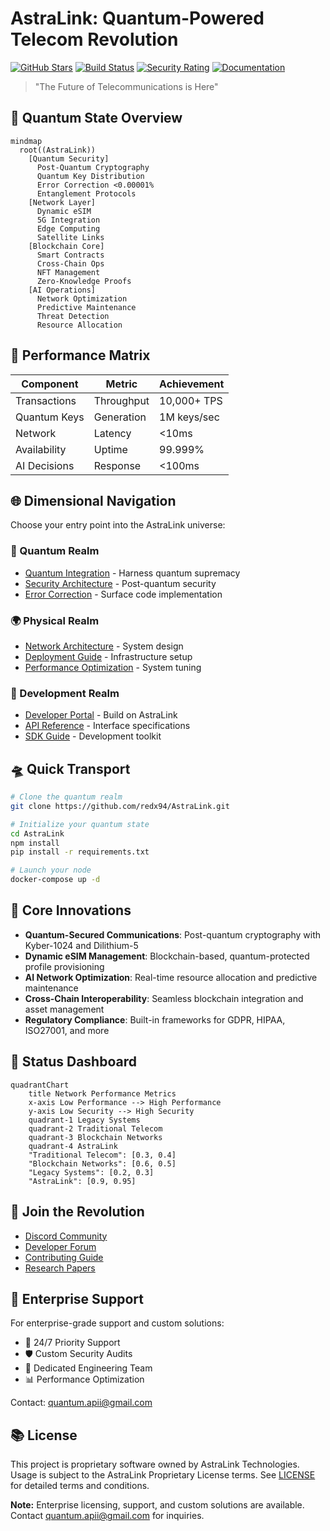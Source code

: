 # AstraLink: Quantum-Powered Telecom Revolution

[![GitHub Stars](https://img.shields.io/github/stars/redx94/AstraLink.svg?style=social)](https://github.com/redx94/AstraLink/stargazers)
[![Build Status](https://github.com/redx94/AstraLink/actions/workflows/build-and-push.yml/badge.svg)](https://github.com/redx94/AstraLink/actions/workflows/build-and-push.yml)
[![Security Rating](https://img.shields.io/badge/Security-Quantum_Safe-blue)](docs/security_guide.md)
[![Documentation](https://img.shields.io/badge/Documentation-Holographic-brightgreen)](docs/)

> "The Future of Telecommunications is Here"

## 🌌 Quantum State Overview

```mermaid
mindmap
  root((AstraLink))
    [Quantum Security]
      Post-Quantum Cryptography
      Quantum Key Distribution
      Error Correction <0.00001%
      Entanglement Protocols
    [Network Layer]
      Dynamic eSIM
      5G Integration
      Edge Computing
      Satellite Links
    [Blockchain Core]
      Smart Contracts
      Cross-Chain Ops
      NFT Management
      Zero-Knowledge Proofs
    [AI Operations]
      Network Optimization
      Predictive Maintenance
      Threat Detection
      Resource Allocation
```

## 🚀 Performance Matrix

| Component | Metric | Achievement |
|-----------|--------|-------------|
| Transactions | Throughput | 10,000+ TPS |
| Quantum Keys | Generation | 1M keys/sec |
| Network | Latency | <10ms |
| Availability | Uptime | 99.999% |
| AI Decisions | Response | <100ms |

## 🌐 Dimensional Navigation

Choose your entry point into the AstraLink universe:

### 🔮 Quantum Realm
- [Quantum Integration](docs/QuantumIntegration.md) - Harness quantum supremacy
- [Security Architecture](docs/security_guide.md) - Post-quantum security
- [Error Correction](docs/quantum_networking.md) - Surface code implementation

### 🌍 Physical Realm
- [Network Architecture](docs/ARCHITECTURE.md) - System design
- [Deployment Guide](docs/deployment_guide.md) - Infrastructure setup
- [Performance Optimization](docs/best_practices.md) - System tuning

### 💫 Development Realm
- [Developer Portal](docs/developer_guide.md) - Build on AstraLink
- [API Reference](docs/api_reference.md) - Interface specifications
- [SDK Guide](docs/sdk_reference.md) - Development toolkit

## 🛸 Quick Transport

```bash
# Clone the quantum realm
git clone https://github.com/redx94/AstraLink.git

# Initialize your quantum state
cd AstraLink
npm install
pip install -r requirements.txt

# Launch your node
docker-compose up -d
```

## 🌌 Core Innovations

- **Quantum-Secured Communications**: Post-quantum cryptography with Kyber-1024 and Dilithium-5
- **Dynamic eSIM Management**: Blockchain-based, quantum-protected profile provisioning
- **AI Network Optimization**: Real-time resource allocation and predictive maintenance
- **Cross-Chain Interoperability**: Seamless blockchain integration and asset management
- **Regulatory Compliance**: Built-in frameworks for GDPR, HIPAA, ISO27001, and more

## 🎯 Status Dashboard

```mermaid
quadrantChart
    title Network Performance Metrics
    x-axis Low Performance --> High Performance
    y-axis Low Security --> High Security
    quadrant-1 Legacy Systems
    quadrant-2 Traditional Telecom
    quadrant-3 Blockchain Networks
    quadrant-4 AstraLink
    "Traditional Telecom": [0.3, 0.4]
    "Blockchain Networks": [0.6, 0.5]
    "Legacy Systems": [0.2, 0.3]
    "AstraLink": [0.9, 0.95]
```

## 🤝 Join the Revolution

- [Discord Community](https://discord.gg/astralink)
- [Developer Forum](https://forum.astralink.com)
- [Contributing Guide](CONTRIBUTING.md)
- [Research Papers](docs/research/)

## 📡 Enterprise Support

For enterprise-grade support and custom solutions:
- 🌟 24/7 Priority Support
- 🛡️ Custom Security Audits
- 🚀 Dedicated Engineering Team
- 📊 Performance Optimization

Contact: quantum.apii@gmail.com

## 📚 License

This project is proprietary software owned by AstraLink Technologies. Usage is subject to the AstraLink Proprietary License terms. See [LICENSE](LICENSE) for detailed terms and conditions.

**Note:** Enterprise licensing, support, and custom solutions are available. Contact quantum.apii@gmail.com for inquiries.
